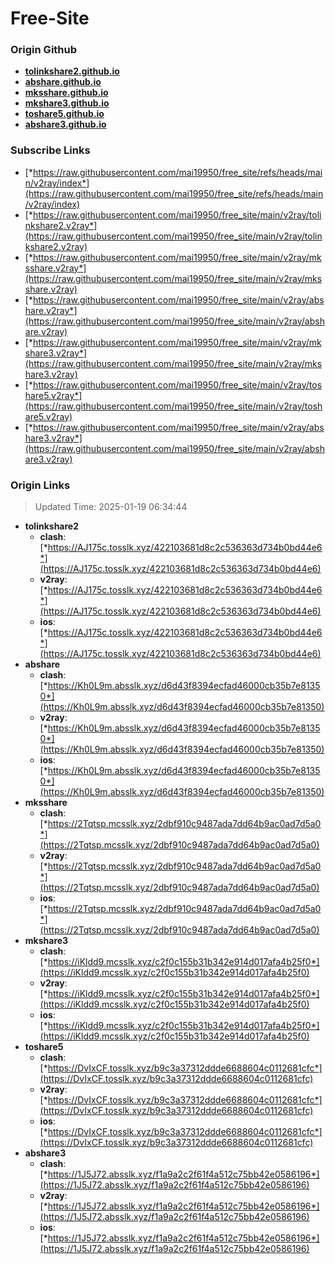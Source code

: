 # Free-Site

### Origin Github

- [**tolinkshare2.github.io**](https://github.com/tolinkshare2/tolinkshare2.github.io)
- [**abshare.github.io**](https://github.com/abshare/abshare.github.io)
- [**mksshare.github.io**](https://github.com/mksshare/mksshare.github.io)
- [**mkshare3.github.io**](https://github.com/mkshare3/mkshare3.github.io)
- [**toshare5.github.io**](https://github.com/toshare5/toshare5.github.io)
- [**abshare3.github.io**](https://github.com/abshare3/abshare3.github.io)

### Subscribe Links

- [*https://raw.githubusercontent.com/mai19950/free_site/refs/heads/main/v2ray/index*](https://raw.githubusercontent.com/mai19950/free_site/refs/heads/main/v2ray/index)
- [*https://raw.githubusercontent.com/mai19950/free_site/main/v2ray/tolinkshare2.v2ray*](https://raw.githubusercontent.com/mai19950/free_site/main/v2ray/tolinkshare2.v2ray)
- [*https://raw.githubusercontent.com/mai19950/free_site/main/v2ray/mksshare.v2ray*](https://raw.githubusercontent.com/mai19950/free_site/main/v2ray/mksshare.v2ray)
- [*https://raw.githubusercontent.com/mai19950/free_site/main/v2ray/abshare.v2ray*](https://raw.githubusercontent.com/mai19950/free_site/main/v2ray/abshare.v2ray)
- [*https://raw.githubusercontent.com/mai19950/free_site/main/v2ray/mkshare3.v2ray*](https://raw.githubusercontent.com/mai19950/free_site/main/v2ray/mkshare3.v2ray)
- [*https://raw.githubusercontent.com/mai19950/free_site/main/v2ray/toshare5.v2ray*](https://raw.githubusercontent.com/mai19950/free_site/main/v2ray/toshare5.v2ray)
- [*https://raw.githubusercontent.com/mai19950/free_site/main/v2ray/abshare3.v2ray*](https://raw.githubusercontent.com/mai19950/free_site/main/v2ray/abshare3.v2ray)

### Origin Links

> Updated Time: 2025-01-19 06:34:44

- **tolinkshare2**
  - **clash**: [*https://AJ175c.tosslk.xyz/422103681d8c2c536363d734b0bd44e6*](https://AJ175c.tosslk.xyz/422103681d8c2c536363d734b0bd44e6)
  - **v2ray**: [*https://AJ175c.tosslk.xyz/422103681d8c2c536363d734b0bd44e6*](https://AJ175c.tosslk.xyz/422103681d8c2c536363d734b0bd44e6)
  - **ios**: [*https://AJ175c.tosslk.xyz/422103681d8c2c536363d734b0bd44e6*](https://AJ175c.tosslk.xyz/422103681d8c2c536363d734b0bd44e6)
- **abshare**
  - **clash**: [*https://Kh0L9m.absslk.xyz/d6d43f8394ecfad46000cb35b7e81350*](https://Kh0L9m.absslk.xyz/d6d43f8394ecfad46000cb35b7e81350)
  - **v2ray**: [*https://Kh0L9m.absslk.xyz/d6d43f8394ecfad46000cb35b7e81350*](https://Kh0L9m.absslk.xyz/d6d43f8394ecfad46000cb35b7e81350)
  - **ios**: [*https://Kh0L9m.absslk.xyz/d6d43f8394ecfad46000cb35b7e81350*](https://Kh0L9m.absslk.xyz/d6d43f8394ecfad46000cb35b7e81350)
- **mksshare**
  - **clash**: [*https://2Tqtsp.mcsslk.xyz/2dbf910c9487ada7dd64b9ac0ad7d5a0*](https://2Tqtsp.mcsslk.xyz/2dbf910c9487ada7dd64b9ac0ad7d5a0)
  - **v2ray**: [*https://2Tqtsp.mcsslk.xyz/2dbf910c9487ada7dd64b9ac0ad7d5a0*](https://2Tqtsp.mcsslk.xyz/2dbf910c9487ada7dd64b9ac0ad7d5a0)
  - **ios**: [*https://2Tqtsp.mcsslk.xyz/2dbf910c9487ada7dd64b9ac0ad7d5a0*](https://2Tqtsp.mcsslk.xyz/2dbf910c9487ada7dd64b9ac0ad7d5a0)
- **mkshare3**
  - **clash**: [*https://iKldd9.mcsslk.xyz/c2f0c155b31b342e914d017afa4b25f0*](https://iKldd9.mcsslk.xyz/c2f0c155b31b342e914d017afa4b25f0)
  - **v2ray**: [*https://iKldd9.mcsslk.xyz/c2f0c155b31b342e914d017afa4b25f0*](https://iKldd9.mcsslk.xyz/c2f0c155b31b342e914d017afa4b25f0)
  - **ios**: [*https://iKldd9.mcsslk.xyz/c2f0c155b31b342e914d017afa4b25f0*](https://iKldd9.mcsslk.xyz/c2f0c155b31b342e914d017afa4b25f0)
- **toshare5**
  - **clash**: [*https://DvIxCF.tosslk.xyz/b9c3a37312ddde6688604c0112681cfc*](https://DvIxCF.tosslk.xyz/b9c3a37312ddde6688604c0112681cfc)
  - **v2ray**: [*https://DvIxCF.tosslk.xyz/b9c3a37312ddde6688604c0112681cfc*](https://DvIxCF.tosslk.xyz/b9c3a37312ddde6688604c0112681cfc)
  - **ios**: [*https://DvIxCF.tosslk.xyz/b9c3a37312ddde6688604c0112681cfc*](https://DvIxCF.tosslk.xyz/b9c3a37312ddde6688604c0112681cfc)
- **abshare3**
  - **clash**: [*https://1J5J72.absslk.xyz/f1a9a2c2f61f4a512c75bb42e0586196*](https://1J5J72.absslk.xyz/f1a9a2c2f61f4a512c75bb42e0586196)
  - **v2ray**: [*https://1J5J72.absslk.xyz/f1a9a2c2f61f4a512c75bb42e0586196*](https://1J5J72.absslk.xyz/f1a9a2c2f61f4a512c75bb42e0586196)
  - **ios**: [*https://1J5J72.absslk.xyz/f1a9a2c2f61f4a512c75bb42e0586196*](https://1J5J72.absslk.xyz/f1a9a2c2f61f4a512c75bb42e0586196)
